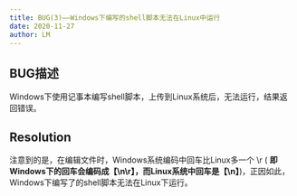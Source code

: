 ```yaml
---
title: BUG(3)——Windows下编写的shell脚本无法在Linux中运行
date: 2020-11-27
author: LM
---
```


## BUG描述

Windows下使用记事本编写shell脚本，上传到Linux系统后，无法运行，结果返回错误。

## Resolution

注意到的是，在编辑文件时，Windows系统编码中回车比Linux多一个 \r  ( **即Windows下的回车会编码成【\n\r】，而Linux系统中回车是【\n】**)，正因如此，Windows下编写了的shell脚本无法在Linux下运行。

